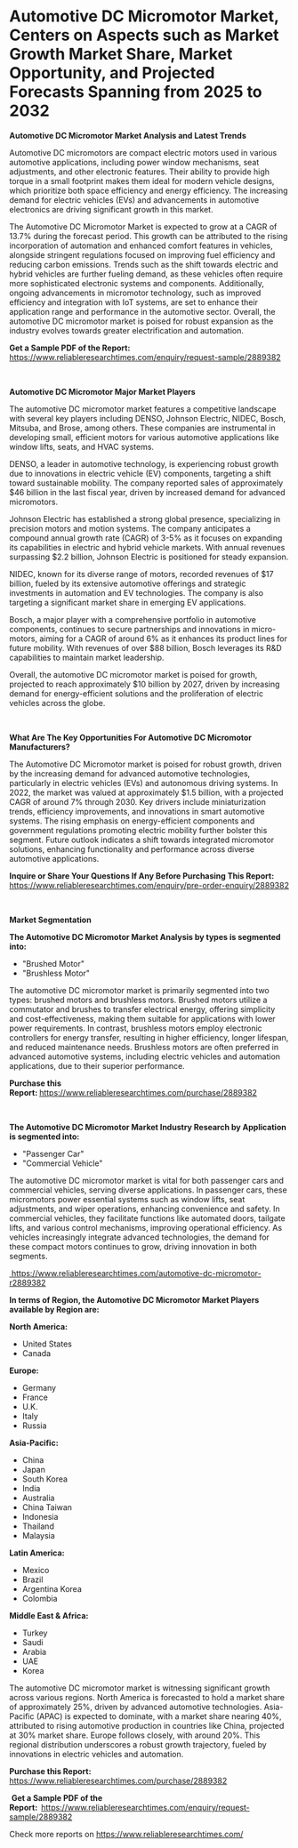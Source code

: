 <p><h1>Automotive DC Micromotor Market, Centers on Aspects such as Market Growth Market Share, Market Opportunity, and Projected Forecasts Spanning from 2025 to 2032</h1></p><p><strong>Automotive DC Micromotor Market Analysis and Latest Trends</strong></p>
<p><p>Automotive DC micromotors are compact electric motors used in various automotive applications, including power window mechanisms, seat adjustments, and other electronic features. Their ability to provide high torque in a small footprint makes them ideal for modern vehicle designs, which prioritize both space efficiency and energy efficiency. The increasing demand for electric vehicles (EVs) and advancements in automotive electronics are driving significant growth in this market.</p><p>The Automotive DC Micromotor Market is expected to grow at a CAGR of 13.7% during the forecast period. This growth can be attributed to the rising incorporation of automation and enhanced comfort features in vehicles, alongside stringent regulations focused on improving fuel efficiency and reducing carbon emissions. Trends such as the shift towards electric and hybrid vehicles are further fueling demand, as these vehicles often require more sophisticated electronic systems and components. Additionally, ongoing advancements in micromotor technology, such as improved efficiency and integration with IoT systems, are set to enhance their application range and performance in the automotive sector. Overall, the automotive DC micromotor market is poised for robust expansion as the industry evolves towards greater electrification and automation.</p></p>
<p><strong>Get a Sample PDF of the Report:&nbsp;</strong> <a href="https://www.reliableresearchtimes.com/enquiry/request-sample/2889382?utm_campaign=2643&utm_medium=2&utm_source=Github&utm_content=ia&utm_term=14032025&utm_id=automotive-dc-micromotor">https://www.reliableresearchtimes.com/enquiry/request-sample/2889382</a></p>
<p>&nbsp;</p>
<p><strong>Automotive DC Micromotor Major Market Players</strong></p>
<p><p>The automotive DC micromotor market features a competitive landscape with several key players including DENSO, Johnson Electric, NIDEC, Bosch, Mitsuba, and Brose, among others. These companies are instrumental in developing small, efficient motors for various automotive applications like window lifts, seats, and HVAC systems.</p><p>DENSO, a leader in automotive technology, is experiencing robust growth due to innovations in electric vehicle (EV) components, targeting a shift toward sustainable mobility. The company reported sales of approximately $46 billion in the last fiscal year, driven by increased demand for advanced micromotors.</p><p>Johnson Electric has established a strong global presence, specializing in precision motors and motion systems. The company anticipates a compound annual growth rate (CAGR) of 3-5% as it focuses on expanding its capabilities in electric and hybrid vehicle markets. With annual revenues surpassing $2.2 billion, Johnson Electric is positioned for steady expansion.</p><p>NIDEC, known for its diverse range of motors, recorded revenues of $17 billion, fueled by its extensive automotive offerings and strategic investments in automation and EV technologies. The company is also targeting a significant market share in emerging EV applications.</p><p>Bosch, a major player with a comprehensive portfolio in automotive components, continues to secure partnerships and innovations in micro-motors, aiming for a CAGR of around 6% as it enhances its product lines for future mobility. With revenues of over $88 billion, Bosch leverages its R&D capabilities to maintain market leadership.</p><p>Overall, the automotive DC micromotor market is poised for growth, projected to reach approximately $10 billion by 2027, driven by increasing demand for energy-efficient solutions and the proliferation of electric vehicles across the globe.</p></p>
<p>&nbsp;</p>
<p><strong>What Are The Key Opportunities For Automotive DC Micromotor Manufacturers?</strong></p>
<p><p>The Automotive DC Micromotor market is poised for robust growth, driven by the increasing demand for advanced automotive technologies, particularly in electric vehicles (EVs) and autonomous driving systems. In 2022, the market was valued at approximately $1.5 billion, with a projected CAGR of around 7% through 2030. Key drivers include miniaturization trends, efficiency improvements, and innovations in smart automotive systems. The rising emphasis on energy-efficient components and government regulations promoting electric mobility further bolster this segment. Future outlook indicates a shift towards integrated micromotor solutions, enhancing functionality and performance across diverse automotive applications.</p></p>
<p><strong>Inquire or Share Your Questions If Any Before Purchasing This Report:</strong> <a href="https://www.reliableresearchtimes.com/enquiry/pre-order-enquiry/2889382?utm_campaign=2643&utm_medium=2&utm_source=Github&utm_content=ia&utm_term=14032025&utm_id=automotive-dc-micromotor">https://www.reliableresearchtimes.com/enquiry/pre-order-enquiry/2889382</a></p>
<p>&nbsp;</p>
<p><strong>Market Segmentation</strong></p>
<p><strong>The Automotive DC Micromotor Market Analysis by types is segmented into:</strong></p>
<p><ul><li>"Brushed Motor"</li><li>"Brushless Motor"</li></ul></p>
<p><p>The automotive DC micromotor market is primarily segmented into two types: brushed motors and brushless motors. Brushed motors utilize a commutator and brushes to transfer electrical energy, offering simplicity and cost-effectiveness, making them suitable for applications with lower power requirements. In contrast, brushless motors employ electronic controllers for energy transfer, resulting in higher efficiency, longer lifespan, and reduced maintenance needs. Brushless motors are often preferred in advanced automotive systems, including electric vehicles and automation applications, due to their superior performance.</p></p>
<p><strong>Purchase this Report:&nbsp;</strong><a href="https://www.reliableresearchtimes.com/purchase/2889382?utm_campaign=2643&utm_medium=2&utm_source=Github&utm_content=ia&utm_term=14032025&utm_id=automotive-dc-micromotor">https://www.reliableresearchtimes.com/purchase/2889382</a></p>
<p>&nbsp;</p>
<p><strong>The Automotive DC Micromotor Market Industry Research by Application is segmented into:</strong></p>
<p><ul><li>"Passenger Car"</li><li>"Commercial Vehicle"</li></ul></p>
<p><p>The automotive DC micromotor market is vital for both passenger cars and commercial vehicles, serving diverse applications. In passenger cars, these micromotors power essential systems such as window lifts, seat adjustments, and wiper operations, enhancing convenience and safety. In commercial vehicles, they facilitate functions like automated doors, tailgate lifts, and various control mechanisms, improving operational efficiency. As vehicles increasingly integrate advanced technologies, the demand for these compact motors continues to grow, driving innovation in both segments.</p></p>
<p><a href="https://www.reliableresearchtimes.com/automotive-dc-micromotor-r2889382?utm_campaign=2643&utm_medium=2&utm_source=Github&utm_content=ia&utm_term=14032025&utm_id=automotive-dc-micromotor">&nbsp;https://www.reliableresearchtimes.com/automotive-dc-micromotor-r2889382</a></p>
<p><strong>In terms of Region, the Automotive DC Micromotor Market Players available by Region are:</strong></p>
<p>
    <p> <strong> North America: </strong>
        <ul>
            <li>United States</li>
            <li>Canada</li>
        </ul>
        </p> 
    <p> <strong> Europe: </strong>
        <ul>
            <li>Germany</li>
            <li>France</li>
            <li>U.K.</li>
            <li>Italy</li>
            <li>Russia</li>
        </ul>
        </p> 
    <p> <strong> Asia-Pacific: </strong>
        <ul>
            <li>China</li>
            <li>Japan</li>
            <li>South Korea</li>
            <li>India</li>
            <li>Australia</li>
            <li>China Taiwan</li>
            <li>Indonesia</li>
            <li>Thailand</li>
            <li>Malaysia</li>
        </ul>
        </p> 
    <p> <strong> Latin America: </strong>
        <ul>
            <li>Mexico</li>
            <li>Brazil</li>
            <li>Argentina Korea</li>
            <li>Colombia</li>
        </ul>
        </p> 
    <p> <strong> Middle East & Africa: </strong>
        <ul>
            <li>Turkey</li>
            <li>Saudi</li>
            <li>Arabia</li>
            <li>UAE</li>
            <li>Korea</li>
        </ul>
    </p>
    </p>
<p><p>The automotive DC micromotor market is witnessing significant growth across various regions. North America is forecasted to hold a market share of approximately 25%, driven by advanced automotive technologies. Asia-Pacific (APAC) is expected to dominate, with a market share nearing 40%, attributed to rising automotive production in countries like China, projected at 30% market share. Europe follows closely, with around 20%. This regional distribution underscores a robust growth trajectory, fueled by innovations in electric vehicles and automation.</p></p>
<p><strong>Purchase this Report: </strong><a href="https://www.reliableresearchtimes.com/purchase/2889382?utm_campaign=2643&utm_medium=2&utm_source=Github&utm_content=ia&utm_term=14032025&utm_id=automotive-dc-micromotor">https://www.reliableresearchtimes.com/purchase/2889382</a></p>
<p>&nbsp;<strong>Get a Sample PDF of the Report:&nbsp;&nbsp;</strong><a href="https://www.reliableresearchtimes.com/enquiry/request-sample/2889382?utm_campaign=2643&utm_medium=2&utm_source=Github&utm_content=ia&utm_term=14032025&utm_id=automotive-dc-micromotor">https://www.reliableresearchtimes.com/enquiry/request-sample/2889382</a></p>
<p><strong></strong></p>
<p>Check more reports on <a href="https://www.reliableresearchtimes.com/?utm_campaign=2643&utm_medium=2&utm_source=Github&utm_content=ia&utm_term=14032025&utm_id=automotive-dc-micromotor">https://www.reliableresearchtimes.com/</a></p>